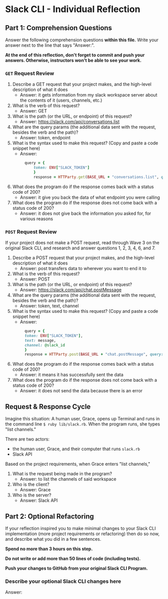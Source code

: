 # Slack CLI - Individual Reflection

## Part 1: Comprehension Questions

Answer the following comprehension questions **within this file.** Write your answer next to the line that says "Answer:".

**At the end of this reflection, don't forget to commit and push your answers. Otherwise, instructors won't be able to see your work.**

### `GET` Request Review

1. Describe a GET request that your project makes, and the high-level description of what it does
    - Answer: it gets information from my slack workspace server about the contents of it (users, channels, etc.)
1. What is the verb of this request?
    - Answer: GET
1. What is the path (or the URL, or endpoint) of this request?
    - Answer: https://slack.com/api/conversations.list
1. What are the query params (the additional data sent with the request, besides the verb and the path)?
    - Answer: token, endpoint
1. What is the syntax used to make this request? (Copy and paste a code snippet here)
    - Answer:
      ```ruby
        query = {
            token: ENV["SLACK_TOKEN"]
            }
            response = HTTParty.get(BASE_URL + "conversations.list", query: query)
      ```
1. What does the program do if the response comes back with a status code of 200?
    - Answer: it give you back the data of what endpoint you were calling
1. What does the program do if the response does not come back with a status code of 200?
    - Answer: it does not give back the information you asked for, for various reasons 

### `POST` Request Review

If your project does not make a POST request, read through Wave 3 on the original Slack CLI, and research and answer questions 1, 2, 3, 4, 6, and 7.

1. Describe a POST request that your project makes, and the high-level description of what it does
    - Answer: post transfers data to wherever you want to end it to
1. What is the verb of this request?
    - Answer: POST
1. What is the path (or the URL, or endpoint) of this request?
    - Answer: https://slack.com/api/chat.postMessage
1. What are the query params (the additional data sent with the request, besides the verb and the path)?
    - Answer: token, text, channel
1. What is the syntax used to make this request? (Copy and paste a code snippet here)
    - Answer:
      ```ruby
        query = {
        token: ENV["SLACK_TOKEN"],
        text: message, 
        channel: @slack_id
        }
        response = HTTParty.post(BASE_URL + "chat.postMessage", query: query)
      ```
1. What does the program do if the response comes back with a status code of 200?
    - Answer: it means it has successfully sent the data
1. What does the program do if the response does not come back with a status code of 200?
    - Answer: it does not send the data because there is an error

## Request & Response Cycle

Imagine this situation: A human user, Grace, opens up Terminal and runs in the command line `$ ruby lib/slack.rb`. When the program runs, she types "list channels."

There are two actors:
  - the human user, Grace, and their computer that runs `slack.rb`
  - Slack API

Based on the project requirements, when Grace enters "list channels,"
1. What is the request being made in the program?
    - Answer: to list the channels of said workspace
1. Who is the client?
    - Answer: Grace
1. Who is the server?
    - Answer: Slack API

## Part 2: Optional Refactoring

If your reflection inspired you to make minimal changes to your Slack CLI implementation (more project requirements or refactoring) then do so now, and describe what you did in a few sentences.

**Spend no more than 3 hours on this step.**

**Do not write or add more than 50 lines of code (including tests).**

**Push your changes to GitHub from your original Slack CLI Program.**

### Describe your optional Slack CLI changes here

Answer: 
